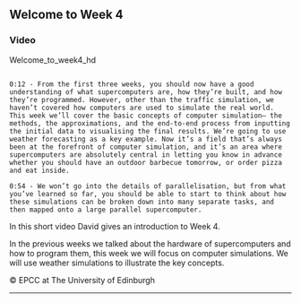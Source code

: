 ## Welcome to Week 4

### Video

Welcome_to_week4_hd

```{solution} Transcript

0:12 - From the first three weeks, you should now have a good understanding of what supercomputers are, how they’re built, and how they’re programmed. However, other than the traffic simulation, we haven’t covered how computers are used to simulate the real world. This week we’ll cover the basic concepts of computer simulation– the methods, the approximations, and the end-to-end process from inputting the initial data to visualising the final results. We’re going to use weather forecasting as a key example. Now it’s a field that’s always been at the forefront of computer simulation, and it’s an area where supercomputers are absolutely central in letting you know in advance whether you should have an outdoor barbecue tomorrow, or order pizza and eat inside.

0:54 - We won’t go into the details of parallelisation, but from what you’ve learned so far, you should be able to start to think about how these simulations can be broken down into many separate tasks, and then mapped onto a large parallel supercomputer.

```



In this short video David gives an introduction to Week 4.

In the previous weeks we talked about the hardware of supercomputers and how to program them, this week we will focus on computer simulations. We will use weather simulations to illustrate the key concepts.

© EPCC at The University of Edinburgh

---
